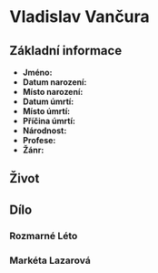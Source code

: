 # Vladislav Vančura

## Základní informace

- **Jméno:**
- **Datum narození:**
- **Místo narození:**
- **Datum úmrtí:**
- **Místo úmrtí:**
- **Příčina úmrtí:**
- **Národnost:**
- **Profese:**
- **Žánr:**

## Život


## Dílo

### Rozmarné Léto

### Markéta Lazarová